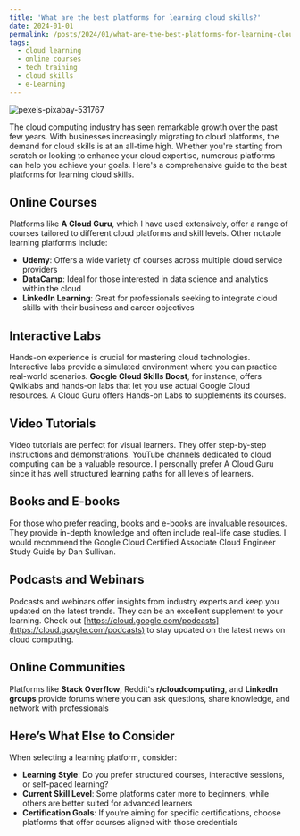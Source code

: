 ```yaml
---
title: 'What are the best platforms for learning cloud skills?'
date: 2024-01-01
permalink: /posts/2024/01/what-are-the-best-platforms-for-learning-cloud-skills/
tags:
  - cloud learning
  - online courses
  - tech training
  - cloud skills
  - e-Learning
---
```

![pexels-pixabay-531767](https://github.com/paraskevasleivadaros/paraskevasleivadaros.github.io/assets/16403754/910bceff-71b7-4f6b-8223-1f83336dc64a)

The cloud computing industry has seen remarkable growth over the past few years. With businesses increasingly migrating to cloud platforms, the demand for cloud skills is at an all-time high. Whether you're starting from scratch or looking to enhance your cloud expertise, numerous platforms can help you achieve your goals. Here's a comprehensive guide to the best platforms for learning cloud skills.

## Online Courses
Platforms like **A Cloud Guru**, which I have used extensively, offer a range of courses tailored to different cloud platforms and skill levels. Other notable learning platforms include:
- **Udemy**: Offers a wide variety of courses across multiple cloud service providers
- **DataCamp**: Ideal for those interested in data science and analytics within the cloud
- **LinkedIn Learning**: Great for professionals seeking to integrate cloud skills with their business and career objectives

## Interactive Labs
Hands-on experience is crucial for mastering cloud technologies. Interactive labs provide a simulated environment where you can practice real-world scenarios. **Google Cloud Skills Boost**, for instance, offers Qwiklabs and hands-on labs that let you use actual Google Cloud resources. A Cloud Guru offers Hands-on Labs to supplements its courses.

## Video Tutorials
Video tutorials are perfect for visual learners. They offer step-by-step instructions and demonstrations. YouTube channels dedicated to cloud computing can be a valuable resource. I personally prefer A Cloud Guru since it has well structured learning paths for all levels of learners.

## Books and E-books
For those who prefer reading, books and e-books are invaluable resources. They provide in-depth knowledge and often include real-life case studies. I would recommend the Google Cloud Certified Associate Cloud Engineer Study Guide by Dan Sullivan.

## Podcasts and Webinars
Podcasts and webinars offer insights from industry experts and keep you updated on the latest trends. They can be an excellent supplement to your learning. Check out [https://cloud.google.com/podcasts](https://cloud.google.com/podcasts) to stay updated on the latest news on cloud computing.

## Online Communities
Platforms like **Stack Overflow**, Reddit's **r/cloudcomputing**, and **LinkedIn groups** provide forums where you can ask questions, share knowledge, and network with professionals

## Here’s What Else to Consider
When selecting a learning platform, consider:
- **Learning Style**: Do you prefer structured courses, interactive sessions, or self-paced learning?
- **Current Skill Level**: Some platforms cater more to beginners, while others are better suited for advanced learners
- **Certification Goals**: If you’re aiming for specific certifications, choose platforms that offer courses aligned with those credentials
